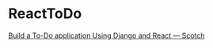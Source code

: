 # ReactToDo
[Build a To-Do application Using Django and React ― Scotch](https://scotch.io/tutorials/build-a-to-do-application-using-django-and-react/amp)

